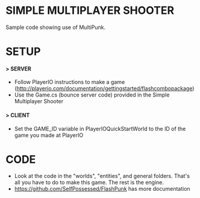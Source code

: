 SIMPLE MULTIPLAYER SHOOTER
==========================

Sample code showing use of MultiPunk.


SETUP
=====

#### > SERVER

* Follow PlayerIO instructions to make a game (http://playerio.com/documentation/gettingstarted/flashcombopackage)
* Use the Game.cs (bounce server code) provided in the Simple Multiplayer Shooter

#### > CLIENT

* Set the GAME_ID variable in PlayerIOQuickStartWorld to the ID of the game you made at PlayerIO

CODE
====

* Look at the code in the "worlds", "entities", and general folders. That's all you have to do to make this game. The rest is the engine.
* https://github.com/SelfPossessed/FlashPunk has more documentation
